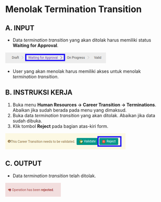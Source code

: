 # Menolak Termination Transition

## A. INPUT

* Data *termination transition* yang akan ditolak harus memiliki status **Waiting for Approval**.

![](../../img/termination-transition/status-waiting-approval.png)

* User yang akan menolak harus memiliki akses untuk menolak *termination transition*.

## B. INSTRUKSI KERJA

1. Buka menu **Human Resources -> Career Transition -> Terminations**. Abaikan jika sudah berada pada menu yang dimaksud.
2. Buka data *termination transition* yang akan ditolak. Abaikan jika data sudah dibuka.
3. Klik tombol **Reject** pada bagian atas-kiri form.

![](../../img/termination-transition/tombol-reject.png)

## C. OUTPUT

* Data *termination transition* telah ditolak.

![](../../img/termination-transition/output-ditolak.png)
